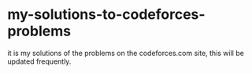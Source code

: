 # my-solutions-to-codeforces-problems
it is my solutions of the problems on the codeforces.com site, this will be updated frequently.
